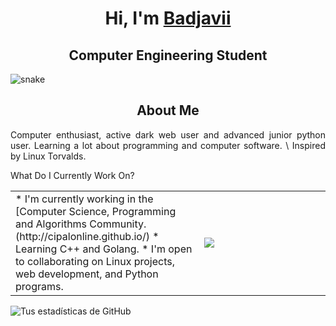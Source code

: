 <!--! Title !-->

<h1 align="center">Hi, I'm <a href="https://badjavii.github.io/">Badjavii</a></h1>
<h2 align="center">Computer Engineering Student</h1>

![snake](static/grid-snake.svg)

<!--! About Me !-->

<h2 align="center">About Me</h2>

<div style="text-align:justify;">
        <p>
            Computer enthusiast, active dark web user and advanced junior python user.
            Learning a lot about programming and computer software. \
            Inspired by Linux Torvalds.
        </p>
</div>

<!--! What Do I Currently Work On? !-->

</h2 align="center">What Do I Currently Work On?</h2>

<table align="center">
  
  <td width=60%>
    * I'm currently working in the [Computer Science, Programming and Algorithms Community.(http://cipalonline.github.io/)
    * Learning C++ and Golang.
    * I'm open to collaborating on Linux projects, web development, and Python programs.

  </td>

<td text-align="center">

  <div>
          <img src="https://github-readme-stats.vercel.app/api/top-langs/username=Druxorey&langs_count=10&theme=dracula&layout=compact&border_color=ff6e96&bg_color=00000000&"/>
  </div>

</td>

</table>

![Tus estadísticas de GitHub](https://github-readme-stats.vercel.app/api/top-langs/?username=Badjavii&langs_count=10&theme=dracula&layout=compac&border_color=ff6e96&bg_color=00000000&)
